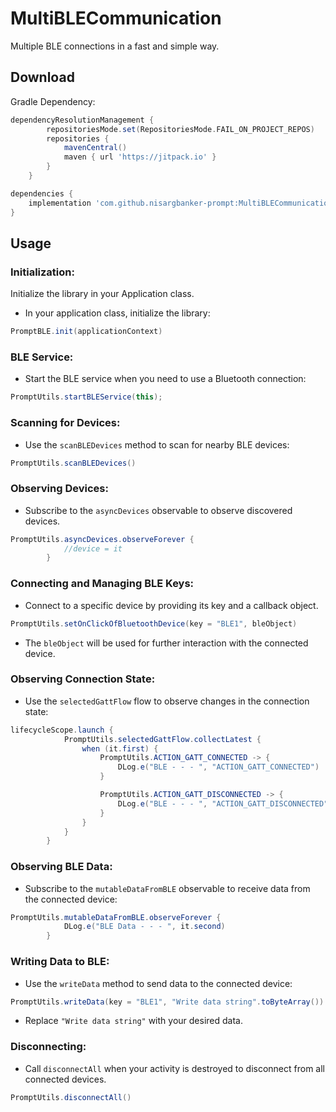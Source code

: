 # MultiBLECommunication
Multiple BLE connections in a fast and simple way.

## Download
Gradle Dependency:
```gradle
dependencyResolutionManagement {
		repositoriesMode.set(RepositoriesMode.FAIL_ON_PROJECT_REPOS)
		repositories {
			mavenCentral()
			maven { url 'https://jitpack.io' }
		}
	}
```
```gradle
dependencies {
    implementation 'com.github.nisargbanker-prompt:MultiBLECommunication:1.0.2'
}
```

## Usage
### Initialization:
Initialize the library in your Application class.
* In your application class, initialize the library:
```java
PromptBLE.init(applicationContext)
```

### BLE Service:
* Start the BLE service when you need to use a Bluetooth connection:
```java
PromptUtils.startBLEService(this);
```

### Scanning for Devices:
* Use the `scanBLEDevices` method to scan for nearby BLE devices:
```java
PromptUtils.scanBLEDevices()
```

### Observing Devices:
* Subscribe to the `asyncDevices` observable to observe discovered devices.
```java
PromptUtils.asyncDevices.observeForever {
            //device = it
        }
```

### Connecting and Managing BLE Keys:
* Connect to a specific device by providing its key and a callback object.
```java
PromptUtils.setOnClickOfBluetoothDevice(key = "BLE1", bleObject)
```
* The `bleObject` will be used for further interaction with the connected device.

### Observing Connection State:
* Use the `selectedGattFlow` flow to observe changes in the connection state:
```java
lifecycleScope.launch {
            PromptUtils.selectedGattFlow.collectLatest {
                when (it.first) {
                    PromptUtils.ACTION_GATT_CONNECTED -> {
                        DLog.e("BLE - - - ", "ACTION_GATT_CONNECTED")
                    }

                    PromptUtils.ACTION_GATT_DISCONNECTED -> {
                        DLog.e("BLE - - - ", "ACTION_GATT_DISCONNECTED")
                    }
                }
            }
        }
```

### Observing BLE Data:
* Subscribe to the `mutableDataFromBLE` observable to receive data from the connected device:
```java
PromptUtils.mutableDataFromBLE.observeForever {
            DLog.e("BLE Data - - - ", it.second)
        }
```

### Writing Data to BLE:
* Use the `writeData` method to send data to the connected device:
```java
PromptUtils.writeData(key = "BLE1", "Write data string".toByteArray())
```
* Replace `"Write data string"` with your desired data.

### Disconnecting:
* Call `disconnectAll` when your activity is destroyed to disconnect from all connected devices.
```java
PromptUtils.disconnectAll()
```
